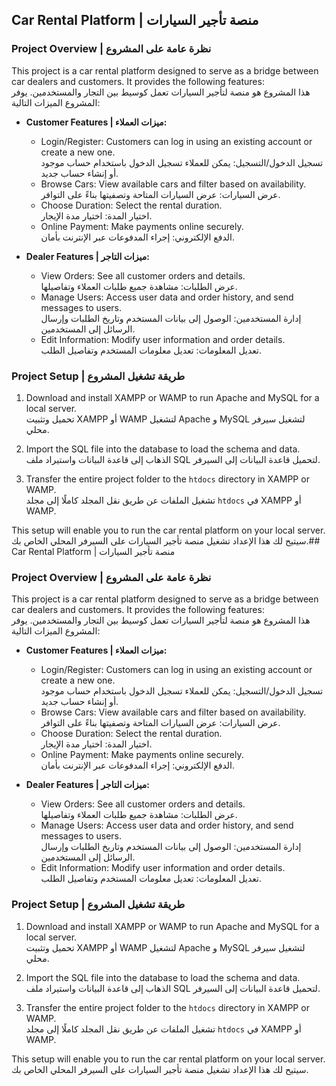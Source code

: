 ## Car Rental Platform | منصة تأجير السيارات

### Project Overview | نظرة عامة على المشروع

This project is a car rental platform designed to serve as a bridge between car dealers and customers. It provides the following features:  
هذا المشروع هو منصة لتأجير السيارات تعمل كوسيط بين التجار والمستخدمين. يوفر المشروع الميزات التالية:

- **Customer Features | ميزات العملاء:**
  - Login/Register: Customers can log in using an existing account or create a new one.  
  تسجيل الدخول/التسجيل: يمكن للعملاء تسجيل الدخول باستخدام حساب موجود أو إنشاء حساب جديد.
  - Browse Cars: View available cars and filter based on availability.  
  عرض السيارات: عرض السيارات المتاحة وتصفيتها بناءً على التوافر.
  - Choose Duration: Select the rental duration.  
  اختيار المدة: اختيار مدة الإيجار.
  - Online Payment: Make payments online securely.  
  الدفع الإلكتروني: إجراء المدفوعات عبر الإنترنت بأمان.

- **Dealer Features | ميزات التاجر:**
  - View Orders: See all customer orders and details.  
  عرض الطلبات: مشاهدة جميع طلبات العملاء وتفاصيلها.
  - Manage Users: Access user data and order history, and send messages to users.  
  إدارة المستخدمين: الوصول إلى بيانات المستخدم وتاريخ الطلبات وإرسال الرسائل إلى المستخدمين.
  - Edit Information: Modify user information and order details.  
  تعديل المعلومات: تعديل معلومات المستخدم وتفاصيل الطلب.

### Project Setup | طريقة تشغيل المشروع

1. Download and install XAMPP or WAMP to run Apache and MySQL for a local server.  
   تحميل وتثبيت XAMPP أو WAMP لتشغيل Apache و MySQL لتشغيل سيرفر محلي.

2. Import the SQL file into the database to load the schema and data.  
   الذهاب إلى قاعدة البيانات واستيراد ملف SQL لتحميل قاعدة البيانات إلى السيرفر.

3. Transfer the entire project folder to the `htdocs` directory in XAMPP or WAMP.  
   تشغيل الملفات عن طريق نقل المجلد كاملًا إلى مجلد `htdocs` في XAMPP أو WAMP.

This setup will enable you to run the car rental platform on your local server.  
سيتيح لك هذا الإعداد تشغيل منصة تأجير السيارات على السيرفر المحلي الخاص بك.## Car Rental Platform | منصة تأجير السيارات

### Project Overview | نظرة عامة على المشروع

This project is a car rental platform designed to serve as a bridge between car dealers and customers. It provides the following features:  
هذا المشروع هو منصة لتأجير السيارات تعمل كوسيط بين التجار والمستخدمين. يوفر المشروع الميزات التالية:

- **Customer Features | ميزات العملاء:**
  - Login/Register: Customers can log in using an existing account or create a new one.  
  تسجيل الدخول/التسجيل: يمكن للعملاء تسجيل الدخول باستخدام حساب موجود أو إنشاء حساب جديد.
  - Browse Cars: View available cars and filter based on availability.  
  عرض السيارات: عرض السيارات المتاحة وتصفيتها بناءً على التوافر.
  - Choose Duration: Select the rental duration.  
  اختيار المدة: اختيار مدة الإيجار.
  - Online Payment: Make payments online securely.  
  الدفع الإلكتروني: إجراء المدفوعات عبر الإنترنت بأمان.

- **Dealer Features | ميزات التاجر:**
  - View Orders: See all customer orders and details.  
  عرض الطلبات: مشاهدة جميع طلبات العملاء وتفاصيلها.
  - Manage Users: Access user data and order history, and send messages to users.  
  إدارة المستخدمين: الوصول إلى بيانات المستخدم وتاريخ الطلبات وإرسال الرسائل إلى المستخدمين.
  - Edit Information: Modify user information and order details.  
  تعديل المعلومات: تعديل معلومات المستخدم وتفاصيل الطلب.

### Project Setup | طريقة تشغيل المشروع

1. Download and install XAMPP or WAMP to run Apache and MySQL for a local server.  
   تحميل وتثبيت XAMPP أو WAMP لتشغيل Apache و MySQL لتشغيل سيرفر محلي.

2. Import the SQL file into the database to load the schema and data.  
   الذهاب إلى قاعدة البيانات واستيراد ملف SQL لتحميل قاعدة البيانات إلى السيرفر.

3. Transfer the entire project folder to the `htdocs` directory in XAMPP or WAMP.  
   تشغيل الملفات عن طريق نقل المجلد كاملًا إلى مجلد `htdocs` في XAMPP أو WAMP.

This setup will enable you to run the car rental platform on your local server.  
سيتيح لك هذا الإعداد تشغيل منصة تأجير السيارات على السيرفر المحلي الخاص بك.
